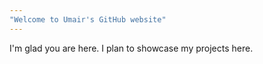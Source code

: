 ```yaml
---
"Welcome to Umair's GitHub website"
---
```


I'm glad you are here. I plan to showcase my projects here. 
